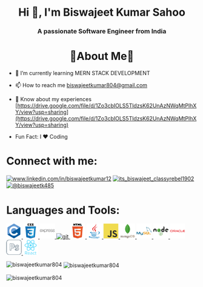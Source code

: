 <h1 align="center">Hi 👋, I'm Biswajeet Kumar Sahoo</h1>
<h3 align="center">A passionate Software Engineer from India</h3>



<h1 align="center">👑About Me👑</h1>

- 🌱 I’m currently learning MERN STACK DEVELOPMENT

- 📫 How to reach me biswajeetkumar804@gmail.com

- 📄 Know about my experiences [https://drive.google.com/file/d/1Zo3cbIOLS5TldzsK62UnAzNWqMtPlhXY/view?usp=sharing](https://drive.google.com/file/d/1Zo3cbIOLS5TldzsK62UnAzNWqMtPlhXY/view?usp=sharing)

- Fun Fact: I ❤️ Coding

<h1 align="left">Connect with me:</h1>
<p align="left">
<a href="https://linkedin.com/in/www.linkedin.com/in/biswajeetkumar12" target="blank"><img align="center" src="https://raw.githubusercontent.com/rahuldkjain/github-profile-readme-generator/master/src/images/icons/Social/linked-in-alt.svg" alt="www.linkedin.com/in/biswajeetkumar12" height="30" width="40" /></a>
<a href="https://instagram.com/its_biswajeet_classyrebel1902" target="blank"><img align="center" src="https://raw.githubusercontent.com/rahuldkjain/github-profile-readme-generator/master/src/images/icons/Social/instagram.svg" alt="its_biswajeet_classyrebel1902" height="30" width="40" /></a>
<a href="https://www.hackerrank.com/@biswajeetk485" target="blank"><img align="center" src="https://raw.githubusercontent.com/rahuldkjain/github-profile-readme-generator/master/src/images/icons/Social/hackerrank.svg" alt="@biswajeetk485" height="30" width="40" /></a>
</p>

<h1 align="left">Languages and Tools:</h1>
<p align="left"> <a href="https://www.cprogramming.com/" target="_blank" rel="noreferrer"> <img src="https://raw.githubusercontent.com/devicons/devicon/master/icons/c/c-original.svg" alt="c" width="40" height="40"/> </a> <a href="https://www.w3schools.com/css/" target="_blank" rel="noreferrer"> <img src="https://raw.githubusercontent.com/devicons/devicon/master/icons/css3/css3-original-wordmark.svg" alt="css3" width="40" height="40"/> </a> <a href="https://expressjs.com" target="_blank" rel="noreferrer"> <img src="https://raw.githubusercontent.com/devicons/devicon/master/icons/express/express-original-wordmark.svg" alt="express" width="40" height="40"/> </a> <a href="https://git-scm.com/" target="_blank" rel="noreferrer"> <img src="https://www.vectorlogo.zone/logos/git-scm/git-scm-icon.svg" alt="git" width="40" height="40"/> </a> <a href="https://www.w3.org/html/" target="_blank" rel="noreferrer"> <img src="https://raw.githubusercontent.com/devicons/devicon/master/icons/html5/html5-original-wordmark.svg" alt="html5" width="40" height="40"/> </a> <a href="https://www.java.com" target="_blank" rel="noreferrer"> <img src="https://raw.githubusercontent.com/devicons/devicon/master/icons/java/java-original.svg" alt="java" width="40" height="40"/> </a> <a href="https://developer.mozilla.org/en-US/docs/Web/JavaScript" target="_blank" rel="noreferrer"> <img src="https://raw.githubusercontent.com/devicons/devicon/master/icons/javascript/javascript-original.svg" alt="javascript" width="40" height="40"/> </a> <a href="https://www.mongodb.com/" target="_blank" rel="noreferrer"> <img src="https://raw.githubusercontent.com/devicons/devicon/master/icons/mongodb/mongodb-original-wordmark.svg" alt="mongodb" width="40" height="40"/> </a> <a href="https://www.mysql.com/" target="_blank" rel="noreferrer"> <img src="https://raw.githubusercontent.com/devicons/devicon/master/icons/mysql/mysql-original-wordmark.svg" alt="mysql" width="40" height="40"/> </a> <a href="https://nodejs.org" target="_blank" rel="noreferrer"> <img src="https://raw.githubusercontent.com/devicons/devicon/master/icons/nodejs/nodejs-original-wordmark.svg" alt="nodejs" width="40" height="40"/> </a> <a href="https://www.oracle.com/" target="_blank" rel="noreferrer"> <img src="https://raw.githubusercontent.com/devicons/devicon/master/icons/oracle/oracle-original.svg" alt="oracle" width="40" height="40"/> </a> <a href="https://www.photoshop.com/en" target="_blank" rel="noreferrer"> <img src="https://raw.githubusercontent.com/devicons/devicon/master/icons/photoshop/photoshop-line.svg" alt="photoshop" width="40" height="40"/> </a> <a href="https://reactjs.org/" target="_blank" rel="noreferrer"> <img src="https://raw.githubusercontent.com/devicons/devicon/master/icons/react/react-original-wordmark.svg" alt="react" width="40" height="40"/> </a> </p>

<p><img align="left" src="https://github-readme-stats.vercel.app/api/top-langs?username=biswajeetkumar804&show_icons=true&locale=en&layout=compact" alt="biswajeetkumar804" /></p>

<p>&nbsp;<img align="center" src="https://github-readme-stats.vercel.app/api?username=biswajeetkumar804&show_icons=true&locale=en" alt="biswajeetkumar804" /></p>

<p><img align="center" src="https://github-readme-streak-stats.herokuapp.com/?user=biswajeetkumar804&" alt="biswajeetkumar804" /></p>

